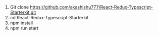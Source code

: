 1. Git clone https://github.com/akashishu777/React-Redux-Typescript-Starterkit.git
2. cd React-Redux-Typescript-Starterkit
3. npm install
4. npm run start